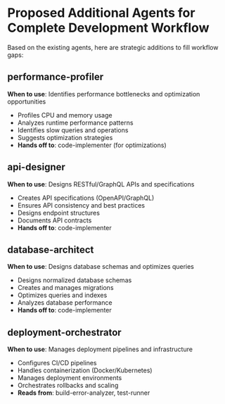 # Proposed Additional Agents for Complete Development Workflow

Based on the existing agents, here are strategic additions to fill workflow gaps:

## **performance-profiler**
**When to use**: Identifies performance bottlenecks and optimization opportunities
- Profiles CPU and memory usage
- Analyzes runtime performance patterns
- Identifies slow queries and operations
- Suggests optimization strategies
- **Hands off to**: code-implementer (for optimizations)

## **api-designer**
**When to use**: Designs RESTful/GraphQL APIs and specifications
- Creates API specifications (OpenAPI/GraphQL)
- Ensures API consistency and best practices
- Designs endpoint structures
- Documents API contracts
- **Hands off to**: code-implementer

## **database-architect**
**When to use**: Designs database schemas and optimizes queries
- Designs normalized database schemas
- Creates and manages migrations
- Optimizes queries and indexes
- Analyzes database performance
- **Hands off to**: code-implementer

## **deployment-orchestrator**
**When to use**: Manages deployment pipelines and infrastructure
- Configures CI/CD pipelines
- Handles containerization (Docker/Kubernetes)
- Manages deployment environments
- Orchestrates rollbacks and scaling
- **Reads from**: build-error-analyzer, test-runner

